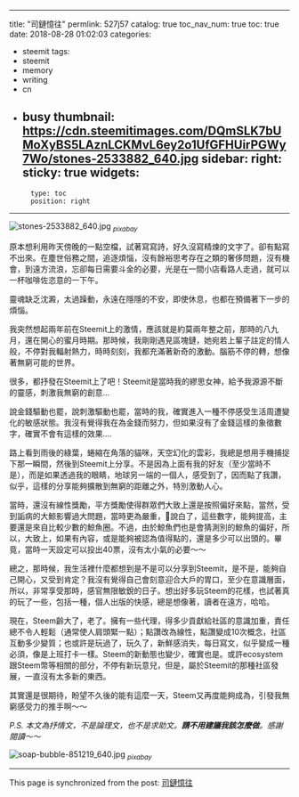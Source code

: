 
---
title: "司鏈憶往"
permlink: 527j57
catalog: true
toc_nav_num: true
toc: true
date: 2018-08-28 01:02:03
categories:
- steemit
tags:
- steemit
- memory
- writing
- cn
- busy
thumbnail: https://cdn.steemitimages.com/DQmSLK7bUMoXyBS5LAznLCKMvL6ey2o1UfGFHUirPGWy7Wo/stones-2533882_640.jpg
sidebar:
    right:
        sticky: true
widgets:
    -
        type: toc
        position: right
---


![stones-2533882_640.jpg](https://cdn.steemitimages.com/DQmSLK7bUMoXyBS5LAznLCKMvL6ey2o1UfGFHUirPGWy7Wo/stones-2533882_640.jpg)
<sub>*pixabay*</sub>

原本想利用昨天傍晚的一點空檔，試著寫寫詩，好久沒寫精煉的文字了。卻有點寫不出來。在塵世俗務之間，追逐煩惱，沒有餘裕思考存在之類的奢侈問題，沒有機會，到遠方流浪，忘卻每日需要斗金的必要，光是在一間小店看路人走過，就可以一杯咖啡佐恣意的一下午。

靈魂缺乏沈澱，太過躁動，永遠在隱隱的不安，即使休息，也都在預備著下一步的煩惱。

我突然想起兩年前在Steemit上的激情，應該就是約莫兩年整之前，那時的八九月，還在開心的蜜月時期。那時候，我剛剛遇見區塊鏈，她宛若上輩子註定的情人般，不停對我輻射熱力，時時刻刻，我都充滿著新奇的激動。腦筋不停的轉，想像著無窮可能的世界。

很多，都抒發在Steemit上了吧！Steemit是當時我的繆思女神，給予我源源不斷的靈感，刺激我無窮的創意... 

說金錢驅動也罷，說刺激驅動也罷，當時的我，確實進入一種不停感受生活周遭變化的敏感狀態。我沒有覺得我在為金錢而努力，但如果沒有了金錢這樣的象徵數字，確實不會有這樣的效果....

路上看到雨後的綠葉，蜷縮在角落的貓咪，天空幻化的雲彩，我總是想用手機捕捉下那一瞬間，然後到Steemit上分享。不是因為上面有我的好友（至少當時不是），而是如果透過我的眼睛，地球另一端的一個人，感受到了，因而點了我讚，似乎，這樣的分享能夠擴散到無窮的距離之外，特別激動人心。

當時，還沒有線性獎勵，平方獎勵使得群眾們大致上還是按照偏好來點，當然，受到詬病的大鯨影響過大問題，當時更為嚴重，說白了，這些數字，能夠提高，主要還是來自比較少數的鯨魚圈。不過，由於鯨魚們也是會猜測別的鯨魚的偏好，所以，大致上，如果有內容，或是能夠被認為值得點的，還是多少可以出頭的。畢竟，當時一天設定可以投出40票，沒有太小氣的必要～～

總之，那時候，我生活裡什麼都想到是不是可以分享到Steemit，是不是，能夠自己開心，又受到肯定？我沒有覺得自己會刻意迎合大戶的胃口，至少在意識層面，所以，非常享受那時，感官無限敏銳的日子。想出好多玩Steem的花樣，也試著真的玩了一些，包括一種，個人出版的快感，總是想像著，讀者在遠方，哈哈。

現在，Steem齡大了，老了。擁有一些代理，得多少貢獻給社區的意識加重，責任總不令人輕鬆（通常使人肩頭緊一點）；點讚改為線性，點讚變成10次概念，社區互動多少變質；也或許是玩過了，玩久了，新鮮感消失，每日寫文，似乎變成一種必須，像是上班打卡一樣。Steem的新動態也變少，確實也是。或許ecosystem跟Steem幣等相關的部分，不停有新玩意兒，但是，屬於Steemit的那種社區發展，一直沒有太多新的東西。

其實還是很期待，盼望不久後的能有這麼一天，Steem又再度能夠成為，引發我無窮感受力的推手啊～～

*P.S. 本文為抒情文，不是論理文，也不是求助文。**請不用建議我該怎麼做**。感謝閱讀～～*

![soap-bubble-851219_640.jpg](https://cdn.steemitimages.com/DQmToxQWBvC8cVnyQUTwdTQ2btQs8L8xgvtTVkbaRudmjDm/soap-bubble-851219_640.jpg)
<sub>*pixabay*</sub>

- - -

This page is synchronized from the post: [司鏈憶往](https://steemit.com/@deanliu/527j57)
